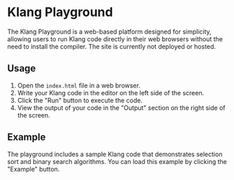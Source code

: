 # Klang Playground

The Klang Playground is a web-based platform designed for simplicity, allowing users to run Klang code directly in their web browsers without the need to install the compiler. The site is currently not deployed or hosted.

## Usage

1. Open the `index.html` file in a web browser.
2. Write your Klang code in the editor on the left side of the screen.
3. Click the "Run" button to execute the code.
4. View the output of your code in the "Output" section on the right side of the screen.

## Example

The playground includes a sample Klang code that demonstrates selection sort and binary search algorithms. You can load this example by clicking the "Example" button.
